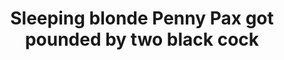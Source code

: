 ---
layout: post
title: Sleeping blonde Penny Pax got pounded by two black cock
duration: '07:01'
view: 180
rate: 2
video: 'http://fantasti.cc/embed/1105369/'
category: 
 - black
 - threesome
 - busty
 - blonde
tags: 
 - big-black-cock
priority: 0.9
changefreq: daily
---